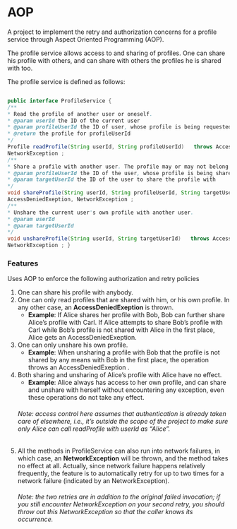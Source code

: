 # AOP
A project to implement the retry and authorization concerns for a profile service through Aspect Oriented Programming (AOP).

The profile service allows access to and sharing of profiles. One can share his profile with others, and can share with others the profiles he is shared with too.

The profile service is defined as follows:
```java

public interface ProfileService { 
/**
* Read the profile of another user or oneself.
* @param userId the ID of the current user
* @param profileUserId the ID of user, whose profile is being requested
* @return the profile for profileUserId
*/
Profile readProfile(String userId, String profileUserId)   throws AccessDeniedExeption,
NetworkException ;
/**
* Share a profile with another user. The profile may or may not belong to the current user. * @param userId the ID of the current user
* @param profileUserId the ID of the user, whose profile is being shared
* @param targetUserId the ID of the user to share the profile with
*/
void shareProfile(String userId, String profileUserId, String targetUserId)   throws
AccessDeniedExeption, NetworkException ;
/**
* Unshare the current user's own profile with another user.
* @param userId
* @param targetUserId
*/
void unshareProfile(String userId, String targetUserId)   throws AccessDeniedExeption,
NetworkException ; }
```
### Features
Uses AOP to enforce the following authorization and retry policies
1. One can share his profile with anybody.
2. One can only read profiles that are shared with him, or his own profile. In any other case, an **AccessDeniedExeption** is thrown.
    * **Example**: If Alice shares her profile with Bob, Bob can further share Alice’s profile with Carl. If Alice attempts to share Bob’s profile with Carl while Bob’s profile is not shared with Alice in the first place, Alice gets an AccessDeniedExeption.
3. One can only unshare his own profile. 
    * **Example**: When unsharing a profile with Bob that the profile is not shared by any means with Bob in the first place, the operation throws an AccessDeniedExeption .
4. Both sharing and unsharing of Alice’s profile with Alice have no effect.
    * **Example**: Alice always has access to her own profile, and can share and unshare with herself without encountering any exception, even these operations do not take any effect.
   ###### Note: access control here assumes that authentication is already taken care of elsewhere, i.e., it’s outside the scope of the project to make sure only Alice can call readProfile with userId as “Alice”.    
5. All the methods in ProfileService can also run into network failures, in which case, an **NetworkException**  will be thrown, and the method takes no effect at all. Actually, since network failure happens relatively frequently, the feature is to automatically retry for up to two times for a network failure (indicated by an NetworkException). 
   ###### Note: the two retries are in addition to the original failed invocation; if you still encounter NetworkException on your second retry, you should throw out this NetworkException so that the caller knows its occurrence.

    
    
